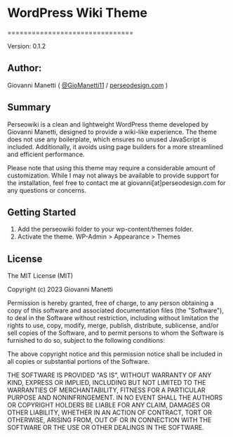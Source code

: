# WordPress Wiki Theme
===============================

Version: 0.1.2

## Author:

Giovanni Manetti ( [@GioManetti11](http://twitter.com/GioManetti11) / [perseodesign.com](http://perseodesign.com) )

## Summary

Perseowiki is a clean and lightweight WordPress theme developed by Giovanni Manetti, designed to provide a wiki-like experience. The theme does not use any boilerplate, which ensures no unused JavaScript is included. Additionally, it avoids using page builders for a more streamlined and efficient performance.

Please note that using this theme may require a considerable amount of customization. While I may not always be available to provide support for the installation, feel free to contact me at giovanni[at]perseodesign.com for any questions or concerns.

Getting Started
---------------
1. Add the perseowiki folder to your wp-content/themes folder.
2. Activate the theme. WP-Admin > Appearance > Themes

License
---------------

The MIT License (MIT)

Copyright (c) 2023 Giovanni Manetti

Permission is hereby granted, free of charge, to any person obtaining a copy of this software and associated documentation files (the "Software"), to deal in the Software without restriction, including without limitation the rights to use, copy, modify, merge, publish, distribute, sublicense, and/or sell copies of the Software, and to permit persons to whom the Software is furnished to do so, subject to the following conditions:

The above copyright notice and this permission notice shall be included in all copies or substantial portions of the Software.

THE SOFTWARE IS PROVIDED "AS IS", WITHOUT WARRANTY OF ANY KIND, EXPRESS OR IMPLIED, INCLUDING BUT NOT LIMITED TO THE WARRANTIES OF MERCHANTABILITY, FITNESS FOR A PARTICULAR PURPOSE AND NONINFRINGEMENT. IN NO EVENT SHALL THE AUTHORS OR COPYRIGHT HOLDERS BE LIABLE FOR ANY CLAIM, DAMAGES OR OTHER LIABILITY, WHETHER IN AN ACTION OF CONTRACT, TORT OR OTHERWISE, ARISING FROM, OUT OF OR IN CONNECTION WITH THE SOFTWARE OR THE USE OR OTHER DEALINGS IN THE SOFTWARE.
